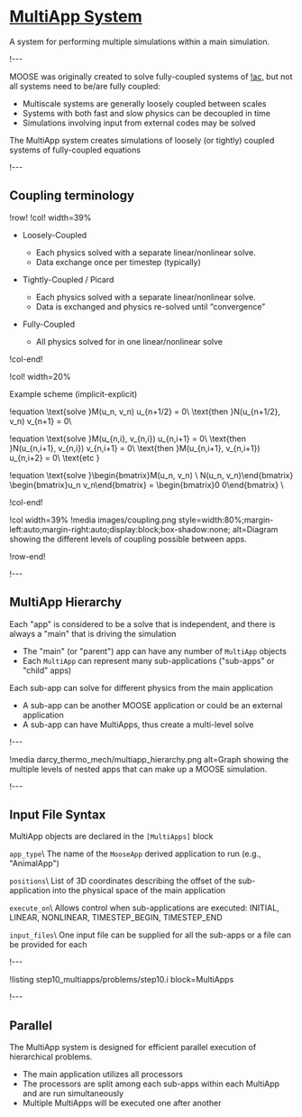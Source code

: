 # [MultiApp System](syntax/MultiApps/index.md)

A system for performing multiple simulations within a main simulation.

!---

MOOSE was originally created to solve fully-coupled systems of [!ac](PDEs), but
not all systems need to be/are fully coupled:

- Multiscale systems are generally loosely coupled between scales
- Systems with both fast and slow physics can be decoupled in time
- Simulations involving input from external codes may be solved

The MultiApp system creates simulations of loosely (or tightly) coupled systems of fully-coupled equations

!---

## Coupling terminology

!row!
!col! width=39%
- Loosely-Coupled

  - Each physics solved with a separate linear/nonlinear solve.
  - Data exchange once per timestep (typically)

- Tightly-Coupled / Picard

  - Each physics solved with a separate linear/nonlinear solve.
  - Data is exchanged and physics re-solved until “convergence”

- Fully-Coupled

  - All physics solved for in one linear/nonlinear solve

!col-end!

!col! width=20%

Example scheme (implicit-explicit)

!equation
\text{solve }M(u_n, v_n) u_{n+1/2} = 0\\
\text{then }N(u_{n+1/2}, v_n) v_{n+1} = 0\\

!equation
\text{solve }M(u_{n,i}, v_{n,i}) u_{n,i+1} = 0\\
\text{then }N(u_{n,i+1}, v_{n,i}) v_{n,i+1} = 0\\
\text{then }M(u_{n,i+1}, v_{n,i+1}) u_{n,i+2} = 0\\
\text{etc }

!equation
\text{solve }\begin{bmatrix}M(u_n, v_n) \\ N(u_n, v_n)\end{bmatrix} \begin{bmatrix}u_n v_n\end{bmatrix} = \begin{bmatrix}0 0\end{bmatrix} \\

!col-end!

!col width=39%
!media images/coupling.png
       style=width:80%;margin-left:auto;margin-right:auto;display:block;box-shadow:none;
       alt=Diagram showing the different levels of coupling possible between apps.

!row-end!

!---

## MultiApp Hierarchy

Each "app" is considered to be a solve that is independent, and there is always a "main" that is
driving the simulation

- The "main" (or "parent") app can have any number of `MultiApp` objects
- Each `MultiApp` can represent many sub-applications ("sub-apps" or "child" apps)

Each sub-app can solve for different physics from the main application

- A sub-app can be another MOOSE application or could be an external application
- A sub-app can have MultiApps, thus create a multi-level solve

!---

!media darcy_thermo_mech/multiapp_hierarchy.png
       alt=Graph showing the multiple levels of nested apps that can make up a MOOSE simulation.

!---

## Input File Syntax


MultiApp objects are declared in the `[MultiApps]` block

`app_type`\\
The name of the `MooseApp` derived application to run (e.g., "AnimalApp")

`positions`\\
List of 3D coordinates describing the offset of the sub-application into the physical space of the main application

`execute_on`\\
Allows control when sub-applications are executed: INITIAL, LINEAR, NONLINEAR, TIMESTEP_BEGIN, TIMESTEP_END

`input_files`\\
One input file can be supplied for all the sub-apps or a file can be provided for each

!---

!listing step10_multiapps/problems/step10.i block=MultiApps

!---

## Parallel

The MultiApp system is designed for efficient parallel execution of hierarchical problems.

- The main application utilizes all processors
- The processors are split among each sub-apps within each MultiApp and are run simultaneously
- Multiple MultiApps will be executed one after another
